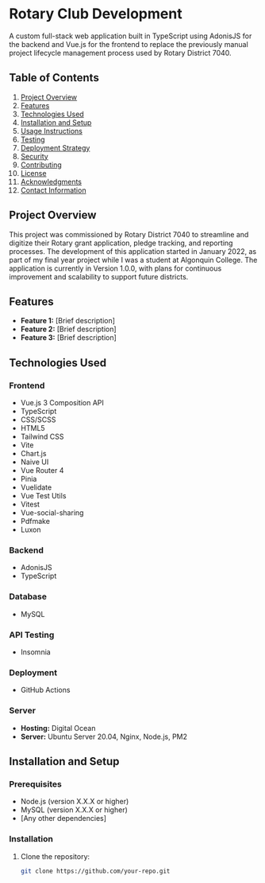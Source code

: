 # Rotary Club Development

A custom full-stack web application built in TypeScript using AdonisJS for the backend and Vue.js for the frontend to replace the previously manual project lifecycle management process used by Rotary District 7040.

## Table of Contents

1. [Project Overview](#project-overview)
2. [Features](#features)
3. [Technologies Used](#technologies-used)
4. [Installation and Setup](#installation-and-setup)
5. [Usage Instructions](#usage-instructions)
6. [Testing](#testing)
7. [Deployment Strategy](#deployment-strategy)
8. [Security](#security)
9. [Contributing](#contributing)
10. [License](#license)
11. [Acknowledgments](#acknowledgments)
12. [Contact Information](#contact-information)

## Project Overview

This project was commissioned by Rotary District 7040 to streamline and digitize their Rotary grant application, pledge tracking, and reporting processes. The development of this application started in January 2022, as part of my final year project while I was a student at Algonquin College. The application is currently in Version 1.0.0, with plans for continuous improvement and scalability to support future districts.

## Features

- **Feature 1:** [Brief description]
- **Feature 2:** [Brief description]
- **Feature 3:** [Brief description]

## Technologies Used

### Frontend

- Vue.js 3 Composition API
- TypeScript
- CSS/SCSS
- HTML5
- Tailwind CSS
- Vite
- Chart.js
- Naive UI
- Vue Router 4
- Pinia
- Vuelidate
- Vue Test Utils
- Vitest
- Vue-social-sharing
- Pdfmake
- Luxon

### Backend

- AdonisJS
- TypeScript

### Database

- MySQL

### API Testing

- Insomnia

### Deployment

- GitHub Actions

### Server

- **Hosting:** Digital Ocean
- **Server:** Ubuntu Server 20.04, Nginx, Node.js, PM2

## Installation and Setup

### Prerequisites

- Node.js (version X.X.X or higher)
- MySQL (version X.X.X or higher)
- [Any other dependencies]

### Installation

1. Clone the repository:
   ```bash
   git clone https://github.com/your-repo.git
